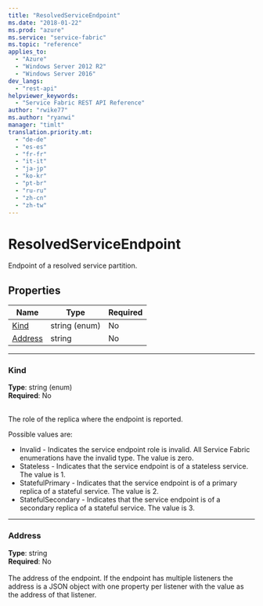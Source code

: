 ```yaml
---
title: "ResolvedServiceEndpoint"
ms.date: "2018-01-22"
ms.prod: "azure"
ms.service: "service-fabric"
ms.topic: "reference"
applies_to: 
  - "Azure"
  - "Windows Server 2012 R2"
  - "Windows Server 2016"
dev_langs: 
  - "rest-api"
helpviewer_keywords: 
  - "Service Fabric REST API Reference"
author: "rwike77"
ms.author: "ryanwi"
manager: "timlt"
translation.priority.mt: 
  - "de-de"
  - "es-es"
  - "fr-fr"
  - "it-it"
  - "ja-jp"
  - "ko-kr"
  - "pt-br"
  - "ru-ru"
  - "zh-cn"
  - "zh-tw"
---
```

# ResolvedServiceEndpoint

Endpoint of a resolved service partition.

## Properties
| Name | Type | Required |
| --- | --- | --- |
| [Kind](#kind) | string (enum) | No |
| [Address](#address) | string | No |

____
### Kind
__Type__: string (enum) <br/>
__Required__: No<br/>
<br/>


The role of the replica where the endpoint is reported.

Possible values are: 

  - Invalid - Indicates the service endpoint role is invalid. All Service Fabric enumerations have the invalid type. The value is zero.
  - Stateless - Indicates that the service endpoint is of a stateless service. The value is 1.
  - StatefulPrimary - Indicates that the service endpoint is of a primary replica of a stateful service. The value is 2.
  - StatefulSecondary - Indicates that the service endpoint is of a secondary replica of a stateful service. The value is 3.



____
### Address
__Type__: string <br/>
__Required__: No<br/>
<br/>
The address of the endpoint. If the endpoint has multiple listeners the address is a JSON object with one property per listener with the value as the address of that listener.
